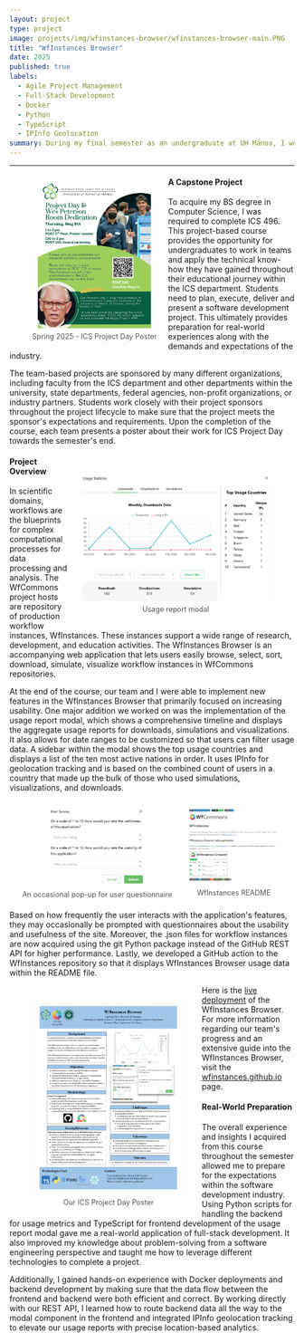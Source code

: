 ```yaml
---
layout: project
type: project
image: projects/img/wfinstances-browser/wfinstances-browser-main.PNG
title: "WfInstances Browser"
date: 2025
published: true
labels:
  - Agile Project Management
  - Full-Stack Development
  - Docker
  - Python
  - TypeScript
  - IPInfo Geolocation
summary: During my final semester as an undergraduate at UH Mānoa, I worked with a partner on implementing a usage report modal to the WfInstances Browser. It displays a comprehensive view of the web application's most used features by fetching collected user data.
---
```

<hr>

<!-- Padding for space between sections-->
<div>
    <p class="pt-1"></p>
</div>

<figure style="float: left; margin-right: 20px; text-align: center;">
  <a href="/projects/img/wfinstances-browser/spring_2025_ics_project_day_poster.jpg" target="_blank" rel="noopener">
    <img
      width="200"
      class="rounded"
      src="/projects/img/wfinstances-browser/spring_2025_ics_project_day_poster.jpg"
      style="display: block; margin: 0 auto 0.5em;"
      alt="Spring 2025 - ICS Project Day Poster">
  </a>
  <figcaption style="font-size: 0.9em; color: #555; margin-top: 0.6em;">
    Spring 2025 - ICS Project Day Poster
  </figcaption>
</figure>

#### A Capstone Project
To acquire my BS degree in Computer Science, I was required to complete ICS 496. This project-based course provides the opportunity for undergraduates to work in teams and apply the technical know-how they have gained throughout their educational journey within the ICS department. Students need to plan, execute, deliver and present a software development project. This ultimately provides preparation for real-world experiences along with the demands and expectations of the industry.

The team-based projects are sponsored by many different organizations, including faculty from the ICS department and other departments within the university, state departments, federal agencies, non-profit organizations, or industry partners. Students work closely with their project sponsors throughout the project lifecycle to make sure that the project meets the sponsor's expectations and requirements. Upon the completion of the course, each team presents a poster about their work for ICS Project Day towards the semester's end.

<!-- Padding for space between sections-->
<div>
    <p class="pt-1"></p>
</div>

<figure style="float: right; margin-left: 20px; text-align: center; padding-top: 20px">
  <a href="/projects/img/wfinstances-browser/usage_report_modal.PNG" target="_blank" rel="noopener">
    <img
      width="340"
      class="rounded"
      src="/projects/img/wfinstances-browser/usage_report_modal.PNG"
      alt="Usage report modal">
  </a>
  <figcaption style="font-size: 0.9em; color: #555;">
    Usage report modal
  </figcaption>
</figure>

#### Project Overview
In scientific domains, workflows are the blueprints for complex computational processes for data processing and analysis. The WfCommons project hosts are repository of production workflow instances, WfInstances. These instances support a wide range of research, development, and education activities. The WfInstances Browser is an accompanying web application that lets users easily browse, select, sort, download, simulate, visualize workflow instances in WfCommons repositories.

At the end of the course, our team and I were able to implement new features in the WfInstances Browser that primarily focused on increasing usability. One major addition we worked on was the implementation of the usage report modal, which shows a comprehensive timeline and displays the aggregate usage reports for downloads, simulations and visualizations. It also allows for date ranges to be customized so that users can filter usage data. A sidebar within the modal shows the top usage countries and displays a list of the ten most active nations in order. It uses IPInfo for geolocation tracking and is based on the combined count of users in a country that made up the bulk of those who used simulations, visualizations, and downloads.

<!-- Clear previous floats to keep the gallery together -->
<div style="clear: both;"></div>

<!-- Centered side-by-side gallery for the two images -->
<style>
  .wfib-image-pair {
    display: flex;
    flex-wrap: wrap;
    gap: 24px;
    justify-content: center;
    align-items: flex-start;
    margin: 10px 0 20px;
  }
  .wfib-image-pair figure {
    margin: 0;
    text-align: center;
  }
  .wfib-image-pair img {
    display: block;
    margin: 0 auto;
  }
  .wfib-image-pair figcaption {
    font-size: 0.9em;
    color: #555;
    margin-top: 0.6em;
  }
</style>

<div class="wfib-image-pair">
  <figure>
    <a href="/projects/img/wfinstances-browser/user-questionnaire.PNG" target="_blank" rel="noopener">
      <img
        width="170"
        class="rounded"
        src="/projects/img/wfinstances-browser/user-questionnaire.PNG"
        alt="An occasional pop-up for user questionnaire">
    </a>
    <figcaption>An occasional pop-up for user questionnaire</figcaption>
  </figure>

  <figure>
    <a href="/projects/img/wfinstances-browser/wfinstances-readme.png" target="_blank" rel="noopener">
      <img
        width="170"
        class="rounded"
        src="/projects/img/wfinstances-browser/wfinstances-readme.png"
        alt="WfInstances README">
    </a>
    <figcaption>WfInstances README</figcaption>
  </figure>
</div>

Based on how frequently the user interacts with the application's features, they may occasionally be prompted with questionnaires about the usability and usefulness of the site. Moreover, the .json files for workflow instances are now acquired using the git Python package instead of the GitHub REST API for higher performance. Lastly, we developed a GitHub action to the WfInstances repository so that it displays WfInstances Browser usage data within the README file.

<figure style="float: left; margin-right: 30px; text-align: center; padding-top: 10px">
  <a href="/projects/img/wfinstances-browser/wfinstances-browser-final-poster.jpg" target="_blank" rel="noopener">
    <img
      width="270"
      class="rounded"
      src="/projects/img/wfinstances-browser/wfinstances-browser-final-poster.jpg"
      alt="WfInstances README">
  </a>
  <figcaption style="font-size: 0.9em; color: #555;">
    Our ICS Project Day Poster
  </figcaption>
</figure>

Here is the [live deployment](https://wfinstances.ics.hawaii.edu/) of the WfInstances Browser. For more information regarding our team's progress and an extensive guide into the WfInstances Browser, visit the [wfinstances.github.io](https://wfinstances.github.io/) page.

<!-- Padding for space between sections-->
<div>
    <p class="pt-1"></p>
</div>

#### Real-World Preparation
The overall experience and insights I acquired from this course throughout the semester allowed me to prepare for the expectations within the software development industry. Using Python scripts for handling the backend for usage metrics and TypeScript for frontend development of the usage report modal gave me a real-world application of full-stack development. It also improved my knowledge about problem-solving from a software engineering perspective and taught me how to leverage different technologies to complete a project.

Additionally, I gained hands-on experience with Docker deployments and backend development by making sure that the data flow between the frontend and backend were both efficient and correct. By working directly with our REST API, I learned how to route backend data all the way to the modal component in the frontend and integrated IPInfo geolocation tracking to elevate our usage reports with precise location-based analytics. 
